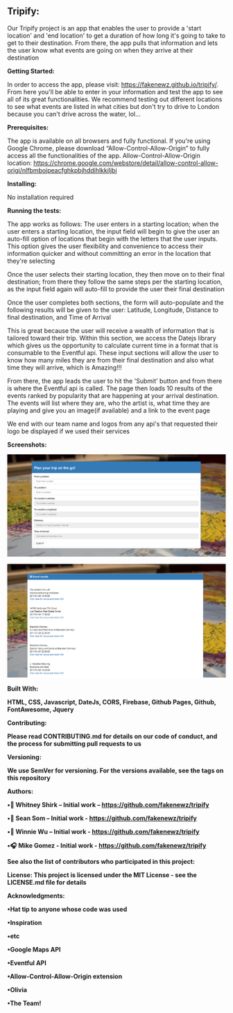 <h2><b>Tripify:</b></h2>

Our Tripify project is an app that enables the user to provide a 'start location' and 'end location' to get a duration of how long it's going to take to get to their destination. From there, the app pulls that information and lets the user know what events are going on when they arrive at their destination


<b>Getting Started:</b> 

In order to access the app, please visit: https://fakenewz.github.io/tripify/. From here you'll be able to enter in your information and test the app to see all of its great functionalities. We recommend testing out different locations to see what events are listed in what cities but don't try to drive to London because you can't drive across the water, lol...

<b>Prerequisites: </b>

The app is available on all browsers and fully functional. 
If you're using Google Chrome, please download “Allow-Control-Allow-Origin” to fully access all the functionalities of the app. 
Allow-Control-Allow-Origin location: 
https://chrome.google.com/webstore/detail/allow-control-allow-origi/nlfbmbojpeacfghkpbjhddihlkkiljbi

<b>Installing: </b>

No installation required


<b>Running the tests: </b>

The app works as follows:
The user enters in a starting location; when the user enters a starting location, the input field will begin to give the user an auto-fill option of locations that begin with the letters that the user inputs. This option gives the user flexibility and convenience to access their information quicker and without committing an error in the location that they're selecting

Once the user selects their starting location, they then move on to their final destination; from there they follow the same steps per the starting location, as the input field again will auto-fill to provide the user their final destination

Once the user completes both sections, the form will auto-populate and the following results will be given to the user:
Latitude, Longitude, Distance to final destination, and Time of Arrival

This is great because the user will receive a wealth of information that is tailored toward their trip. Within this section, we access the Datejs library which gives us the opportunity to calculate current time in a format that is consumable to the Eventful api. These input sections will allow the user to know how many miles they are from their final destination and also what time they will arrive, which is Amazing!!!

From there, the app leads the user to hit the 'Submit' button and from there is where the Eventful api is called. The page then loads 10 results of the events ranked by popularity that are happening at your arrival destination. The events will list where they are, who the artist is, what time they are playing and give you an image(if available) and a link to the event page

We end with our team name and logos from any api's that requested their logo be displayed if we used their services

<b>Screenshots:</b>

![alt text](https://github.com/fakenewz/tripify/blob/master/images/2018-04-10%2012_46_16-Tripify.png)

![alt text](https://github.com/fakenewz/tripify/blob/master/images/2018-04-10%2012_50_10-Tripify.png)

<b>Built With:

HTML, CSS, Javascript, DateJs, CORS, Firebase, Github Pages, Github, FontAwesome, Jquery  

<b>Contributing: </b>

Please read CONTRIBUTING.md for details on our code of conduct, and the process for submitting pull requests to us

<b>Versioning: </b>

We use SemVer for versioning. For the versions available, see the tags on this repository

<b>Authors: </b>

•:microphone: Whitney Shirk – Initial work – https://github.com/fakenewz/tripify

•:saxophone: Sean Som – Initial work - https://github.com/fakenewz/tripify

•:guitar: Winnie Wu – Initial work - https://github.com/fakenewz/tripify

•:headphones: Mike Gomez - Initial work - https://github.com/fakenewz/tripify


See also the list of contributors who participated in this project:


<b>License:</b>
This project is licensed under the MIT License - see the LICENSE.md file for details

<b>Acknowledgments:</b>

•Hat tip to anyone whose code was used

•Inspiration

•etc

•Google Maps API

•Eventful API

•Allow-Control-Allow-Origin extension

•Olivia

•The Team!

